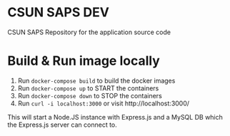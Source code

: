 # CSUN SAPS DEV

CSUN SAPS Repository for the application source code

# Build & Run image locally
1. Run `docker-compose build` to build the docker images
2. Run `docker-compose up` to START the containers
3. Run `docker-compose down` to STOP the containers
4. Run `curl -i localhost:3000` or visit http://localhost:3000/

This will start a Node.JS instance with Express.js and a MySQL DB which the Express.js server can connect to.